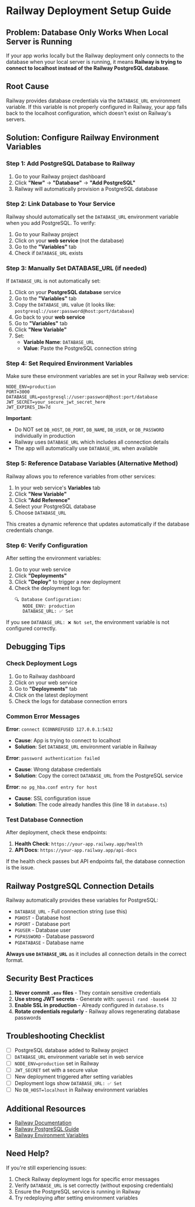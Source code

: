 # Railway Deployment Setup Guide

## Problem: Database Only Works When Local Server is Running

If your app works locally but the Railway deployment only connects to the database when your local server is running, it means **Railway is trying to connect to localhost instead of the Railway PostgreSQL database**.

## Root Cause

Railway provides database credentials via the `DATABASE_URL` environment variable. If this variable is not properly configured in Railway, your app falls back to the localhost configuration, which doesn't exist on Railway's servers.

## Solution: Configure Railway Environment Variables

### Step 1: Add PostgreSQL Database to Railway

1. Go to your Railway project dashboard
2. Click **"New"** → **"Database"** → **"Add PostgreSQL"**
3. Railway will automatically provision a PostgreSQL database

### Step 2: Link Database to Your Service

Railway should automatically set the `DATABASE_URL` environment variable when you add PostgreSQL. To verify:

1. Go to your Railway project
2. Click on your **web service** (not the database)
3. Go to the **"Variables"** tab
4. Check if `DATABASE_URL` exists

### Step 3: Manually Set DATABASE_URL (if needed)

If `DATABASE_URL` is not automatically set:

1. Click on your **PostgreSQL database** service
2. Go to the **"Variables"** tab
3. Copy the `DATABASE_URL` value (it looks like: `postgresql://user:password@host:port/database`)
4. Go back to your **web service**
5. Go to **"Variables"** tab
6. Click **"New Variable"**
7. Set:
   - **Variable Name**: `DATABASE_URL`
   - **Value**: Paste the PostgreSQL connection string

### Step 4: Set Required Environment Variables

Make sure these environment variables are set in your Railway web service:

```
NODE_ENV=production
PORT=3000
DATABASE_URL=postgresql://user:password@host:port/database
JWT_SECRET=your_secure_jwt_secret_here
JWT_EXPIRES_IN=7d
```

**Important**: 
- Do NOT set `DB_HOST`, `DB_PORT`, `DB_NAME`, `DB_USER`, or `DB_PASSWORD` individually in production
- Railway uses `DATABASE_URL` which includes all connection details
- The app will automatically use `DATABASE_URL` when available

### Step 5: Reference Database Variables (Alternative Method)

Railway allows you to reference variables from other services:

1. In your web service's **Variables** tab
2. Click **"New Variable"**
3. Click **"Add Reference"**
4. Select your PostgreSQL database
5. Choose `DATABASE_URL`

This creates a dynamic reference that updates automatically if the database credentials change.

### Step 6: Verify Configuration

After setting the environment variables:

1. Go to your web service
2. Click **"Deployments"**
3. Click **"Deploy"** to trigger a new deployment
4. Check the deployment logs for:
   ```
   🔍 Database Configuration:
      NODE_ENV: production
      DATABASE_URL: ✅ Set
   ```

If you see `DATABASE_URL: ❌ Not set`, the environment variable is not configured correctly.

## Debugging Tips

### Check Deployment Logs

1. Go to Railway dashboard
2. Click on your web service
3. Go to **"Deployments"** tab
4. Click on the latest deployment
5. Check the logs for database connection errors

### Common Error Messages

**Error**: `connect ECONNREFUSED 127.0.0.1:5432`
- **Cause**: App is trying to connect to localhost
- **Solution**: Set `DATABASE_URL` environment variable in Railway

**Error**: `password authentication failed`
- **Cause**: Wrong database credentials
- **Solution**: Copy the correct `DATABASE_URL` from the PostgreSQL service

**Error**: `no pg_hba.conf entry for host`
- **Cause**: SSL configuration issue
- **Solution**: The code already handles this (line 18 in `database.ts`)

### Test Database Connection

After deployment, check these endpoints:

1. **Health Check**: `https://your-app.railway.app/health`
2. **API Docs**: `https://your-app.railway.app/api-docs`

If the health check passes but API endpoints fail, the database connection is the issue.

## Railway PostgreSQL Connection Details

Railway automatically provides these variables for PostgreSQL:

- `DATABASE_URL` - Full connection string (use this)
- `PGHOST` - Database host
- `PGPORT` - Database port
- `PGUSER` - Database user
- `PGPASSWORD` - Database password
- `PGDATABASE` - Database name

**Always use `DATABASE_URL`** as it includes all connection details in the correct format.

## Security Best Practices

1. **Never commit `.env` files** - They contain sensitive credentials
2. **Use strong JWT secrets** - Generate with: `openssl rand -base64 32`
3. **Enable SSL in production** - Already configured in `database.ts`
4. **Rotate credentials regularly** - Railway allows regenerating database passwords

## Troubleshooting Checklist

- [ ] PostgreSQL database added to Railway project
- [ ] `DATABASE_URL` environment variable set in web service
- [ ] `NODE_ENV=production` set in Railway
- [ ] `JWT_SECRET` set with a secure value
- [ ] New deployment triggered after setting variables
- [ ] Deployment logs show `DATABASE_URL: ✅ Set`
- [ ] No `DB_HOST=localhost` in Railway environment variables

## Additional Resources

- [Railway Documentation](https://docs.railway.app/)
- [Railway PostgreSQL Guide](https://docs.railway.app/databases/postgresql)
- [Railway Environment Variables](https://docs.railway.app/develop/variables)

## Need Help?

If you're still experiencing issues:

1. Check Railway deployment logs for specific error messages
2. Verify `DATABASE_URL` is set correctly (without exposing credentials)
3. Ensure the PostgreSQL service is running in Railway
4. Try redeploying after setting environment variables
